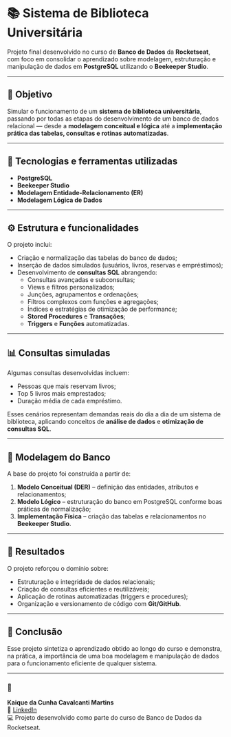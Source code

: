# 📚 Sistema de Biblioteca Universitária

Projeto final desenvolvido no curso de **Banco de Dados** da **Rocketseat**, com foco em consolidar o aprendizado sobre modelagem, estruturação e manipulação de dados em **PostgreSQL** utilizando o **Beekeeper Studio**.

---

## 🧠 Objetivo

Simular o funcionamento de um **sistema de biblioteca universitária**, passando por todas as etapas do desenvolvimento de um banco de dados relacional — desde a **modelagem conceitual e lógica** até a **implementação prática das tabelas, consultas e rotinas automatizadas**.

---

## 🧱 Tecnologias e ferramentas utilizadas

- **PostgreSQL**
- **Beekeeper Studio**
- **Modelagem Entidade-Relacionamento (ER)**
- **Modelagem Lógica de Dados**

---

## ⚙️ Estrutura e funcionalidades

O projeto inclui:
- Criação e normalização das tabelas do banco de dados;
- Inserção de dados simulados (usuários, livros, reservas e empréstimos);
- Desenvolvimento de **consultas SQL** abrangendo:
  - Consultas avançadas e subconsultas;
  - Views e filtros personalizados;
  - Junções, agrupamentos e ordenações;
  - Filtros complexos com funções e agregações;
  - Índices e estratégias de otimização de performance;
  - **Stored Procedures** e **Transações**;
  - **Triggers** e **Funções** automatizadas.

---

## 📊 Consultas simuladas

Algumas consultas desenvolvidas incluem:
- Pessoas que mais reservam livros;  
- Top 5 livros mais emprestados;  
- Duração média de cada empréstimo.  

Esses cenários representam demandas reais do dia a dia de um sistema de biblioteca, aplicando conceitos de **análise de dados** e **otimização de consultas SQL**.

---

## 🧩 Modelagem do Banco

A base do projeto foi construída a partir de:
1. **Modelo Conceitual (DER)** – definição das entidades, atributos e relacionamentos;  
2. **Modelo Lógico** – estruturação do banco em PostgreSQL conforme boas práticas de normalização;  
3. **Implementação Física** – criação das tabelas e relacionamentos no **Beekeeper Studio**.

---

## 🚀 Resultados

O projeto reforçou o domínio sobre:
- Estruturação e integridade de dados relacionais;  
- Criação de consultas eficientes e reutilizáveis;  
- Aplicação de rotinas automatizadas (triggers e procedures);  
- Organização e versionamento de código com **Git/GitHub**.

---

## 🏁 Conclusão

Esse projeto sintetiza o aprendizado obtido ao longo do curso e demonstra, na prática, a importância de uma boa modelagem e manipulação de dados para o funcionamento eficiente de qualquer sistema.

---

### 📎
**Kaique da Cunha Cavalcanti Martins**  
📧 [LinkedIn](https://www.linkedin.com/in/kaiqueccmartins)  
💻 Projeto desenvolvido como parte do curso de Banco de Dados da Rocketseat.
